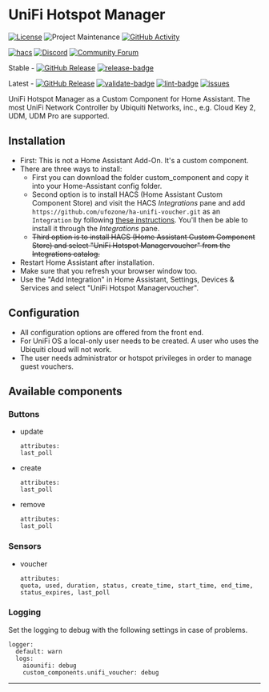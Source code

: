 # UniFi Hotspot Manager
[![License][license-shield]](LICENSE)
![Project Maintenance][maintenance-shield]
[![GitHub Activity][commits-shield]][commits]

[![hacs][hacsbadge]][hacs]
[![Discord][discord-shield]][discord]
[![Community Forum][forum-shield]][forum]

Stable -
[![GitHub Release][stable-release-shield]][releases]
[![release-badge]][release-workflow]

Latest -
[![GitHub Release][latest-release-shield]][releases]
[![validate-badge]][validate-workflow]
[![lint-badge]][lint-workflow]
[![issues][issues-shield]][issues-link]

UniFi Hotspot Manager as a Custom Component for Home Assistant. The most UniFi Network Controller by Ubiquiti Networks, inc., e.g. Cloud Key 2, UDM, UDM Pro are supported.

## Installation
* First: This is not a Home Assistant Add-On. It's a custom component.
* There are three ways to install:
    * First you can download the folder custom_component and copy it into your Home-Assistant config folder.
    * Second option is to install HACS (Home Assistant Custom Component Store) and visit the HACS _Integrations_ pane and add `https://github.com/ufozone/ha-unifi-voucher.git` as an `Integration` by following [these instructions](https://hacs.xyz/docs/faq/custom_repositories/). You'll then be able to install it through the _Integrations_ pane.
    * ~~Third option is to install HACS (Home Assistant Custom Component Store) and select "UniFi Hotspot Managervoucher" from the Integrations catalog.~~
* Restart Home Assistant after installation.
* Make sure that you refresh your browser window too.
* Use the "Add Integration" in Home Assistant, Settings, Devices & Services and select "UniFi Hotspot Managervoucher".

## Configuration
* All configuration options are offered from the front end.
* For UniFi OS a local-only user needs to be created. A user who uses the Ubiquiti cloud will not work.
* The user needs administrator or hotspot privileges in order to manage guest vouchers.

## Available components 

### Buttons

* update

    ```
    attributes: 
    last_poll
    ```

* create

    ```
    attributes: 
    last_poll
    ```

* remove

    ```
    attributes: 
    last_poll
    ```

### Sensors

* voucher

    ```
    attributes: 
    quota, used, duration, status, create_time, start_time, end_time, status_expires, last_poll
    ```

### Logging

Set the logging to debug with the following settings in case of problems.

```
logger:
  default: warn
  logs:
    aiounifi: debug
    custom_components.unifi_voucher: debug
```


***

[commits-shield]: https://img.shields.io/github/commit-activity/y/ufozone/ha-unifi-voucher?style=for-the-badge
[commits]: https://github.com/ufozone/ha-unifi-voucher/commits/main
[license-shield]: https://img.shields.io/github/license/ufozone/ha-unifi-voucher.svg?style=for-the-badge
[maintenance-shield]: https://img.shields.io/badge/maintainer-ufozone-blue.svg?style=for-the-badge

[hacs]: https://github.com/custom-components/hacs
[hacsbadge]: https://img.shields.io/badge/HACS-Custom-orange.svg?style=for-the-badge
[discord]: https://discord.gg/Qa5fW2R
[discord-shield]: https://img.shields.io/discord/330944238910963714.svg?style=for-the-badge
[forum-shield]: https://img.shields.io/badge/community-forum-brightgreen.svg?style=for-the-badge
[forum]: https://community.home-assistant.io/

[issues-shield]: https://img.shields.io/github/issues/ufozone/ha-unifi-voucher?style=flat
[issues-link]: https://github.com/ufozone/ha-unifi-voucher/issues

[releases]: https://github.com/ufozone/ha-unifi-voucher/releases
[stable-release-shield]: https://img.shields.io/github/v/release/ufozone/ha-unifi-voucher?style=flat
[latest-release-shield]: https://img.shields.io/github/v/release/ufozone/ha-unifi-voucher?include_prereleases&style=flat

[lint-badge]: https://github.com/ufozone/ha-unifi-voucher/actions/workflows/lint.yaml/badge.svg
[lint-workflow]: https://github.com/ufozone/ha-unifi-voucher/actions/workflows/lint.yaml
[validate-badge]: https://github.com/ufozone/ha-unifi-voucher/actions/workflows/validate.yaml/badge.svg
[validate-workflow]: https://github.com/ufozone/ha-unifi-voucher/actions/workflows/validate.yaml
[release-badge]: https://github.com/ufozone/ha-unifi-voucher/actions/workflows/release.yaml/badge.svg
[release-workflow]: https://github.com/ufozone/ha-unifi-voucher/actions/workflows/release.yaml
